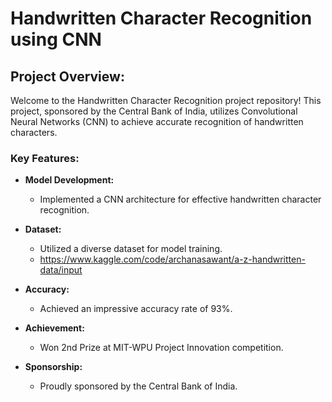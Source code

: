 
# Handwritten Character Recognition using CNN

## Project Overview:

Welcome to the Handwritten Character Recognition project repository! This project, sponsored by the Central Bank of India, utilizes Convolutional Neural Networks (CNN) to achieve accurate recognition of handwritten characters.

### Key Features:

- **Model Development:**
  - Implemented a CNN architecture for effective handwritten character recognition.

- **Dataset:**
  - Utilized a diverse dataset for model training.
  - https://www.kaggle.com/code/archanasawant/a-z-handwritten-data/input

- **Accuracy:**
  - Achieved an impressive accuracy rate of 93%.

- **Achievement:**
  - Won 2nd Prize at MIT-WPU Project Innovation competition.

- **Sponsorship:**
  - Proudly sponsored by the Central Bank of India.


